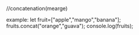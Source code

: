 //concatenation(mearge)

example: let fruit=["apple","mango","banana"];
fruits.concat("orange","guava");
console.log(fruits);
